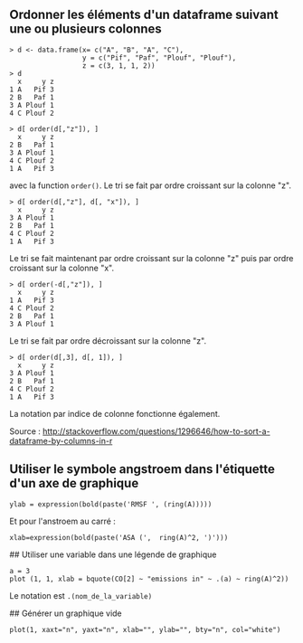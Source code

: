 ## Ordonner les éléments d'un dataframe suivant une ou plusieurs colonnes

    > d <- data.frame(x= c("A", "B", "A", "C"), 
                      y = c("Pif", "Paf", "Plouf", "Plouf"),
                      z = c(3, 1, 1, 2))
    > d
      x     y z
    1 A   Pif 3
    2 B   Paf 1
    3 A Plouf 1
    4 C Plouf 2
    
    > d[ order(d[,"z"]), ]
      x     y z
    2 B   Paf 1
    3 A Plouf 1
    4 C Plouf 2
    1 A   Pif 3

avec la function `order()`. Le tri se fait par ordre croissant sur la colonne "z".

    > d[ order(d[,"z"], d[, "x"]), ]
      x     y z
    3 A Plouf 1
    2 B   Paf 1
    4 C Plouf 2
    1 A   Pif 3

Le tri se fait maintenant par ordre croissant sur la colonne "z" puis par ordre croissant sur la colonne "x".

    > d[ order(-d[,"z"]), ]
      x     y z
    1 A   Pif 3
    4 C Plouf 2
    2 B   Paf 1
    3 A Plouf 1

Le tri se fait par ordre décroissant sur la colonne "z".

    > d[ order(d[,3], d[, 1]), ]
      x     y z
    3 A Plouf 1
    2 B   Paf 1
    4 C Plouf 2
    1 A   Pif 3

La notation par indice de colonne fonctionne également.

Source : http://stackoverflow.com/questions/1296646/how-to-sort-a-dataframe-by-columns-in-r


## Utiliser le symbole angstroem dans l'étiquette d'un axe de graphique

    ylab = expression(bold(paste('RMSF ', (ring(A)))))

Et pour l'anstroem au carré :

    xlab=expression(bold(paste('ASA (',  ring(A)^2, ')')))


## Utiliser une variable dans une légende de graphique

    a = 3
    plot (1, 1, xlab = bquote(CO[2] ~ "emissions in" ~ .(a) ~ ring(A)^2))
    
Le notation est `.(nom_de_la_variable)`


## Générer un graphique vide

    plot(1, xaxt="n", yaxt="n", xlab="", ylab="", bty="n", col="white")



